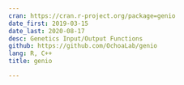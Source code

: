 ```yaml
---
cran: https://cran.r-project.org/package=genio
date_first: 2019-03-15
date_last: 2020-08-17
desc: Genetics Input/Output Functions
github: https://github.com/OchoaLab/genio
lang: R, C++
title: genio

---
```

